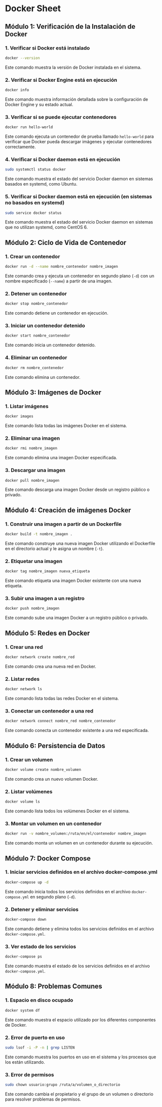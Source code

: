 # Docker Sheet

## Módulo 1: Verificación de la Instalación de Docker

### 1\. Verificar si Docker está instalado
```bash
docker --version
```
Este comando muestra la versión de Docker instalada en el sistema.

### 2\. Verificar si Docker Engine está en ejecución

```bash
docker info
```
Este comando muestra información detallada sobre la configuración de Docker Engine y su estado actual.

### 3\. Verificar si se puede ejecutar contenedores


```bash
docker run hello-world
```
Este comando ejecuta un contenedor de prueba llamado `hello-world` para verificar que Docker pueda descargar imágenes y ejecutar contenedores correctamente.

### 4\. Verificar si Docker daemon está en ejecución

```bash
sudo systemctl status docker
```
Este comando muestra el estado del servicio Docker daemon en sistemas basados en systemd, como Ubuntu.

### 5\. Verificar si Docker daemon está en ejecución (en sistemas no basados en systemd)

```bash
sudo service docker status
```
Este comando muestra el estado del servicio Docker daemon en sistemas que no utilizan systemd, como CentOS 6.

## Módulo 2: Ciclo de Vida de Contenedor

### 1\. Crear un contenedor

```bash
docker run -d --name nombre_contenedor nombre_imagen
```

Este comando crea y ejecuta un contenedor en segundo plano (`-d`) con un nombre especificado (`--name`) a partir de una imagen.

### 2\. Detener un contenedor

```bash
docker stop nombre_contenedor
```
Este comando detiene un contenedor en ejecución.

### 3\. Iniciar un contenedor detenido

```bash
docker start nombre_contenedor
```
Este comando inicia un contenedor detenido.

### 4\. Eliminar un contenedor

```bash
docker rm nombre_contenedor
```
Este comando elimina un contenedor.

## Módulo 3: Imágenes de Docker

### 1\. Listar imágenes

```bash
docker images
```
Este comando lista todas las imágenes Docker en el sistema.

### 2\. Eliminar una imagen

```bash
docker rmi nombre_imagen
```
Este comando elimina una imagen Docker especificada.

### 3\. Descargar una imagen

```bash
docker pull nombre_imagen
```
Este comando descarga una imagen Docker desde un registro público o privado.

## Módulo 4: Creación de imágenes Docker

### 1\. Construir una imagen a partir de un Dockerfile

```bash
docker build -t nombre_imagen .
```
Este comando construye una nueva imagen Docker utilizando el Dockerfile en el directorio actual y le asigna un nombre (`-t`).

### 2\. Etiquetar una imagen

```bash
docker tag nombre_imagen nueva_etiqueta
```
Este comando etiqueta una imagen Docker existente con una nueva etiqueta.

### 3\. Subir una imagen a un registro

```bash
docker push nombre_imagen
```
Este comando sube una imagen Docker a un registro público o privado.

## Módulo 5: Redes en Docker

### 1\. Crear una red

```bash
docker network create nombre_red
```
Este comando crea una nueva red en Docker.

### 2\. Listar redes

```bash
docker network ls
```
Este comando lista todas las redes Docker en el sistema.

### 3\. Conectar un contenedor a una red

```bash
docker network connect nombre_red nombre_contenedor
```
Este comando conecta un contenedor existente a una red especificada.

## Módulo 6: Persistencia de Datos

### 1\. Crear un volumen

```bash
docker volume create nombre_volumen
```
Este comando crea un nuevo volumen Docker.

### 2\. Listar volúmenes

```bash
docker volume ls
```

Este comando lista todos los volúmenes Docker en el sistema.

### 3\. Montar un volumen en un contenedor

```bash
docker run -v nombre_volumen:/ruta/en/el/contenedor nombre_imagen
```
Este comando monta un volumen en un contenedor durante su ejecución.

## Módulo 7: Docker Compose

### 1\. Iniciar servicios definidos en el archivo docker-compose.yml

```bash
docker-compose up -d
```

Este comando inicia todos los servicios definidos en el archivo `docker-compose.yml` en segundo plano (`-d`).

### 2\. Detener y eliminar servicios

```bash
docker-compose down
```
Este comando detiene y elimina todos los servicios definidos en el archivo `docker-compose.yml`.

### 3\. Ver estado de los servicios

```bash
docker-compose ps
```
Este comando muestra el estado de los servicios definidos en el archivo `docker-compose.yml`.

## Módulo 8: Problemas Comunes

### 1\. Espacio en disco ocupado

```bash
docker system df
```
Este comando muestra el espacio utilizado por los diferentes componentes de Docker.

### 2\. Error de puerto en uso

```bash
sudo lsof -i -P -n | grep LISTEN
```
Este comando muestra los puertos en uso en el sistema y los procesos que los están utilizando.

### 3\. Error de permisos

```bash
sudo chown usuario:grupo /ruta/a/volumen_o_directorio
```
Este comando cambia el propietario y el grupo de un volumen o directorio para resolver problemas de permisos.